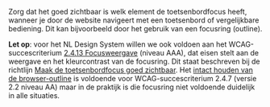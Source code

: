<!-- @license CC0-1.0 -->

Zorg dat het goed zichtbaar is welk element de toetsenbordfocus heeft, wanneer je door de website navigeert met een toetsenbord of vergelijkbare bediening. Dit kan bijvoorbeeld door het gebruik van een focusring (outline).

**Let op**: voor het NL Design System willen we ook voldoen aan het WCAG-succescriterium [2.4.13 Focusweergave](https://www.w3.org/WAI/WCAG22/Understanding/focus-appearance.html) (niveau AAA), dat eisen stelt aan de weergave en het kleurcontrast van de focusring. Dit staat beschreven bij de richtlijn [Maak de toetsenbordfocus goed zichtbaar](/richtlijnen/formulieren//visueel-ontwerp/#maak-toetsenbord-focus-goed-zichtbaar). Het [intact houden van de browser-outline](https://www.w3.org/WAI/WCAG22/Techniques/general/G149.html) is voldoende voor WCAG-succescriterium 2.4.7 (versie 2.2 niveau AA) maar in de praktijk is die focusring niet voldoende duidelijk in alle situaties.
